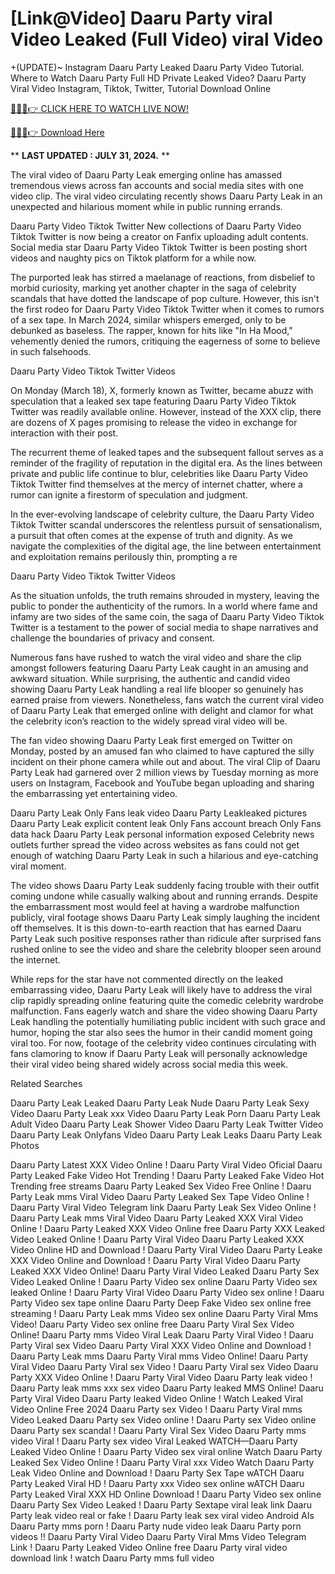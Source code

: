 # [Link@Video] Daaru Party viral Video Leaked (Full Video) viral Video

+(UPDATE)~ Instagram Daaru Party Leaked Daaru Party Video Tutorial​. Where to Watch Daaru Party Full HD Private Leaked Video? Daaru Party Viral Video Instagram, Tiktok, Twitter, Tutorial Download Online

[🔴🔥🔥👉 CLICK HERE TO WATCH LIVE NOW!](https://unigior.site/)

[🔴🔥🔥👉 Download Here](https://unigior.site/)

** **LAST UPDATED : JULY 31, 2024.** **

The viral video of Daaru Party Leak emerging online has amassed tremendous views across fan accounts and social media sites with one video clip. The viral video circulating recently shows Daaru Party Leak in an unexpected and hilarious moment while in public running errands.

Daaru Party Video Tiktok Twitter New collections of Daaru Party Video Tiktok Twitter is now being a creator on Fanfix uploading adult contents. Social media star Daaru Party Video Tiktok Twitter is been posting short videos and naughty pics on Tiktok platform for a while now.

The purported leak has stirred a maelanage of reactions, from disbelief to morbid curiosity, marking yet another chapter in the saga of celebrity scandals that have dotted the landscape of pop culture. However, this isn't the first rodeo for Daaru Party Video Tiktok Twitter when it comes to rumors of a sex tape. In March 2024, similar whispers emerged, only to be debunked as baseless. The rapper, known for hits like "In Ha Mood," vehemently denied the rumors, critiquing the eagerness of some to believe in such falsehoods.

Daaru Party Video Tiktok Twitter Videos

On Monday (March 18), X, formerly known as Twitter, became abuzz with speculation that a leaked sex tape featuring Daaru Party Video Tiktok Twitter was readily available online. However, instead of the XXX clip, there are dozens of X pages promising to release the video in exchange for interaction with their post.

The recurrent theme of leaked tapes and the subsequent fallout serves as a reminder of the fragility of reputation in the digital era. As the lines between private and public life continue to blur, celebrities like Daaru Party Video Tiktok Twitter find themselves at the mercy of internet chatter, where a rumor can ignite a firestorm of speculation and judgment.

In the ever-evolving landscape of celebrity culture, the Daaru Party Video Tiktok Twitter scandal underscores the relentless pursuit of sensationalism, a pursuit that often comes at the expense of truth and dignity. As we navigate the complexities of the digital age, the line between entertainment and exploitation remains perilously thin, prompting a re

Daaru Party Video Tiktok Twitter Videos

As the situation unfolds, the truth remains shrouded in mystery, leaving the public to ponder the authenticity of the rumors. In a world where fame and infamy are two sides of the same coin, the saga of Daaru Party Video Tiktok Twitter is a testament to the power of social media to shape narratives and challenge the boundaries of privacy and consent.

Numerous fans have rushed to watch the viral video and share the clip amongst followers featuring Daaru Party Leak caught in an amusing and awkward situation. While surprising, the authentic and candid video showing Daaru Party Leak handling a real life blooper so genuinely has earned praise from viewers. Nonetheless, fans watch the current viral video of Daaru Party Leak that emerged online with delight and clamor for what the celebrity icon’s reaction to the widely spread viral video will be.

The fan video showing Daaru Party Leak first emerged on Twitter on Monday, posted by an amused fan who claimed to have captured the silly incident on their phone camera while out and about. The viral Clip of Daaru Party Leak had garnered over 2 million views by Tuesday morning as more users on Instagram, Facebook and YouTube began uploading and sharing the embarrassing yet entertaining video.

Daaru Party Leak Only Fans leak video
Daaru Party Leakleaked pictures
Daaru Party Leak explicit content leak
Only Fans account breach
Only Fans data hack
Daaru Party Leak personal information exposed
Celebrity news outlets further spread the video across websites as fans could not get enough of watching Daaru Party Leak in such a hilarious and eye-catching viral moment.

The video shows Daaru Party Leak suddenly facing trouble with their outfit coming undone while casually walking about and running errands. Despite the embarrassment most would feel at having a wardrobe malfunction publicly, viral footage shows Daaru Party Leak simply laughing the incident off themselves. It is this down-to-earth reaction that has earned Daaru Party Leak such positive responses rather than ridicule after surprised fans rushed online to see the video and share the celebrity blooper seen around the internet.

While reps for the star have not commented directly on the leaked embarrassing video, Daaru Party Leak will likely have to address the viral clip rapidly spreading online featuring quite the comedic celebrity wardrobe malfunction. Fans eagerly watch and share the video showing Daaru Party Leak handling the potentially humiliating public incident with such grace and humor, hoping the star also sees the humor in their candid moment going viral too. For now, footage of the celebrity video continues circulating with fans clamoring to know if Daaru Party Leak will personally acknowledge their viral video being shared widely across social media this week.

Related Searches

Daaru Party Leak Leaked Daaru Party Leak Nude Daaru Party Leak Sexy Video Daaru Party Leak xxx Video Daaru Party Leak Porn Daaru Party Leak Adult Video Daaru Party Leak Shower Video Daaru Party Leak Twitter Video Daaru Party Leak Onlyfans Video Daaru Party Leak Leaks Daaru Party Leak Photos

Daaru Party Latest XXX Video Online ! Daaru Party Viral Video Oficial
Daaru Party Leaked Fake Video Hot Trending ! Daaru Party Leaked Fake Video Hot Trending free streams
Daaru Party Leaked Sex Video Free Online ! Daaru Party Leak mms Viral Video
Daaru Party Leaked Sex Tape Video Online ! Daaru Party Viral Video Telegram link
Daaru Party Leak Sex Video Online ! Daaru Party Leak mms Viral Video
Daaru Party Leaked XXX Viral Video Online ! Daaru Party Leaked XXX Video Online free
Daaru Party XXX Leaked Video Leaked Online ! Daaru Party Viral Video
Daaru Party Leaked XXX Video Online HD and Download ! Daaru Party Viral Video
Daaru Party Leake XXX Video Online and Download ! Daaru Party Viral Video
Daaru Party Leaked XXX Video Online! Daaru Party Viral Video Leaked
Daaru Party Sex Video Leaked Online ! Daaru Party Video sex online
Daaru Party Video sex leaked Online ! Daaru Party Viral Video
Daaru Party Video sex online ! Daaru Party Video sex tape online
Daaru Party Deep Fake Video sex online free streaming ! Daaru Party Leak mms Video sex online
Daaru Party Viral Mms Video! Daaru Party Video sex online free
Daaru Party Viral Sex Video Online! Daaru Party mms Video Viral Leak
Daaru Party Viral Video ! Daaru Party Viral sex Video
Daaru Party Viral XXX Video Online and Download ! Daaru Party Leak mms
Daaru Party Viral mms Video Online! Daaru Party Viral Video
Daaru Party Viral sex Video ! Daaru Party Viral sex Video
Daaru Party XXX Video Online ! Daaru Party Viral Video
Daaru Party leak video ! Daaru Party leak mms xxx sex video
Daaru Party leaked MMS Online! Daaru Party Viral Video
Daaru Party leaked Video Online ! Watch Leaked Viral Video Online Free 2024
Daaru Party sex Video ! Daaru Party Viral mms Video Leaked
Daaru Party sex Video online ! Daaru Party sex Video online
Daaru Party sex scandal ! Daaru Party Viral Sex Video
Daaru Party mms video Viral ! Daaru Party sex video Viral Leaked
WATCH—Daaru Party Leaked Video Online ! Daaru Party Video sex viral online
Watch Daaru Party Leaked Sex Video Online ! Daaru Party Viral xxx Video
Watch Daaru Party Leak Video Online and Download ! Daaru Party Sex Tape
wATCH Daaru Party Leaked Viral HD ! Daaru Party xxx Video sex online
wATCH Daaru Party Leaked Viral XXX HD Online Download ! Daaru Party Video sex online
Daaru Party Sex Video Leaked ! Daaru Party Sextape viral leak link
Daaru Party leak video real or fake ! Daaru Party leak sex viral video Android AIs
Daaru Party mms porn ! Daaru Party nude video leak
Daaru Party porn videos !! Daaru Party Viral Video
Daaru Party Viral Mms Video Telegram Link ! Daaru Party Leaked Video Online free
Daaru Party viral video download link ! watch Daaru Party mms full video
